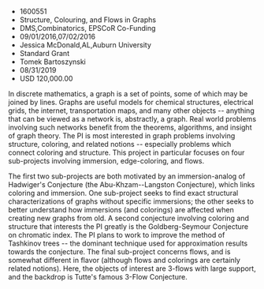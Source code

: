 
* 1600551
* Structure, Colouring, and Flows in Graphs
* DMS,Combinatorics, EPSCoR Co-Funding
* 09/01/2016,07/02/2016
* Jessica McDonald,AL,Auburn University
* Standard Grant
* Tomek Bartoszynski
* 08/31/2019
* USD 120,000.00

In discrete mathematics, a graph is a set of points, some of which may be joined
by lines. Graphs are useful models for chemical structures, electrical grids,
the internet, transportation maps, and many other objects -- anything that can
be viewed as a network is, abstractly, a graph. Real world problems involving
such networks benefit from the theorems, algorithms, and insight of graph
theory. The PI is most interested in graph problems involving structure,
coloring, and related notions -- especially problems which connect coloring and
structure. This project in particular focuses on four sub-projects involving
immersion, edge-coloring, and flows.

The first two sub-projects are both motivated by an immersion-analog of
Hadwiger's Conjecture (the Abu-Khzam--Langston Conjecture), which links coloring
and immersion. One sub-project seeks to find exact structural characterizations
of graphs without specific immersions; the other seeks to better understand how
immersions (and colorings) are affected when creating new graphs from old. A
second conjecture involving coloring and structure that interests the PI greatly
is the Goldberg-Seymour Conjecture on chromatic index. The PI plans to work to
improve the method of Tashkinov trees -- the dominant technique used for
approximation results towards the conjecture. The final sub-project concerns
flows, and is somewhat different in flavor (although flows and colorings are
certainly related notions). Here, the objects of interest are 3-flows with large
support, and the backdrop is Tutte's famous 3-Flow Conjecture.
